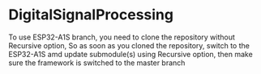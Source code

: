 # DigitalSignalProcessing
To use ESP32-A1S branch, you need to clone the repository without Recursive option, So as soon as you cloned the repository, switch to the ESP32-A1S amd update submodule(s) using Recursive option, then make sure the framework is switched to the master branch